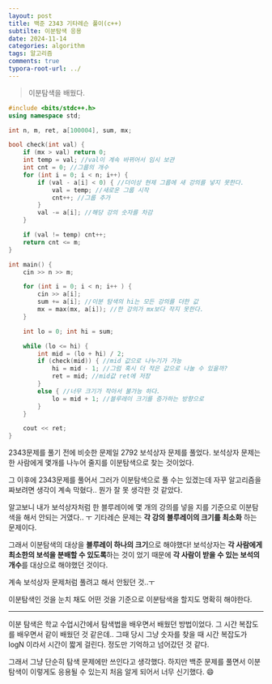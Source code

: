 ```yaml
---
layout: post
title: 백준 2343 기타레슨 풀이(c++)
subtilte: 이분탐색 응용
date: 2024-11-14
categories: algorithm
tags: 알고리즘
comments: true
typora-root-url: ../
---
```






> 이분탐색을 배웠다.



```c++
#include <bits/stdc++.h>
using namespace std;

int n, m, ret, a[100004], sum, mx;

bool check(int val) {
	if (mx > val) return 0;
	int temp = val; //val이 계속 바뀌어서 임시 보관
	int cnt = 0; //그룹의 개수
	for (int i = 0; i < n; i++) {
		if (val - a[i] < 0) { //더이상 현제 그룹에 새 강의를 넣지 못한다.
			val = temp; //새로운 그룹 시작
			cnt++; //그룹 추가
		}
		val -= a[i]; //해당 강의 숫자를 차감
	}

	if (val != temp) cnt++;
	return cnt <= m;
}

int main() {
	cin >> n >> m;

	for (int i = 0; i < n; i++ ) {
		cin >> a[i];
		sum += a[i]; //이분 탐색의 hi는 모든 강의를 더한 값
		mx = max(mx, a[i]); //한 강의가 mx보다 작지 못한다.
	}

	int lo = 0; int hi = sum;

	while (lo <= hi) {
		int mid = (lo + hi) / 2;
		if (check(mid)) { //mid 값으로 나누기가 가능
			hi = mid - 1; //그럼 혹시 더 작은 값으로 나눌 수 있을까?
			ret = mid; //mid값 ret에 저장
		}
		else { //너무 크기가 작아서 불가능 하다.
			lo = mid + 1; //블루레이 크기를 증가하는 방향으로
		}
	}

	cout << ret;
}
```



2343문제를 풀기 전에 비슷한 문제일 2792 보석상자 문제를 풀었다. 보석상자 문제는 한 사람에게 몇개를 나누어 줄지를 이분탐색으로 찾는 것이었다.

그 이후에 2343문제를 풀어서 그러가 이분탐색으로 풀 수는 있겠는데 자꾸 알고리즘을 짜보려면 생각이 계속 막혔다.. 뭔가 잘 못 생각한 것 같았다.

알고보니 내가 보석상자처럼 한 블루레이에 몇 개의 강의를 넣을 지를 기준으로 이분탐색을 해서 안되는 거였다.. ㅜ 기타레슨 문제는 **각 강의 블루레이의 크기를 최소화** 하는 문제이다.

그래서 이분탐색의 대상을 **블루레이 하나의 크기**으로 해야했다! 보석상자는 **각 사람에게 최소한의 보석을 분배할 수 있도록**하는 것이 었기 때문에 **각 사람이 받을 수 있는 보석의  개수**를 대상으로 해야했던 것이다.

계속 보석상자 문제처럼 풀려고 해서 안됬던 것..ㅜ

이분탐색인 것을 눈치 채도 어떤 것을 기준으로 이분탐색을 할지도 명확히 해야한다.



---



이분 탐색은 학교 수업시간에서 탐색법을 배우면서 배웠던 방법이었다. 그 시간 복잡도를 배우면서 같이 배웠던 것 같은데.. 그때 당시 그냥 숫자를 찾을 때 시간 복잡도가 logN 이라서 시간이 짧게 걸린다. 정도만 기억하고 넘어갔던 것 같다.

그래서 그냥 단순히 탐색 문제에만 쓰인다고 생각했다. 하지만 백준 문제를 풀면서 이분 탐색이 이렇게도 응용될 수 있는지 처음 알게 되어서 너무 신기했다. :smile: